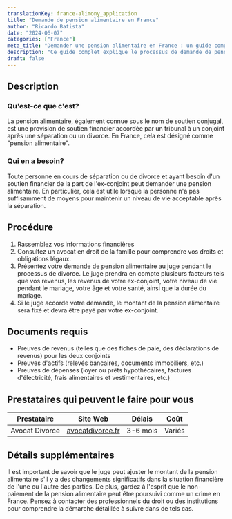 ```yaml
---
translationKey: france-alimony_application
title: "Demande de pension alimentaire en France"
author: "Ricardo Batista"
date: "2024-06-07"
categories: ["France"]
meta_title: "Demander une pension alimentaire en France : un guide complet"
description: "Ce guide complet explique le processus de demande de pension alimentaire en France"
draft: false
---
```


## Description

### Qu'est-ce que c'est?
La pension alimentaire, également connue sous le nom de soutien conjugal, est une provision de soutien financier accordée par un tribunal à un conjoint après une séparation ou un divorce. En France, cela est désigné comme "pension alimentaire".

### Qui en a besoin?
Toute personne en cours de séparation ou de divorce et ayant besoin d'un soutien financier de la part de l'ex-conjoint peut demander une pension alimentaire. En particulier, cela est utile lorsque la personne n'a pas suffisamment de moyens pour maintenir un niveau de vie acceptable après la séparation.

## Procédure

1. Rassemblez vos informations financières
2. Consultez un avocat en droit de la famille pour comprendre vos droits et obligations légaux.
3. Présentez votre demande de pension alimentaire au juge pendant le processus de divorce. Le juge prendra en compte plusieurs facteurs tels que vos revenus, les revenus de votre ex-conjoint, votre niveau de vie pendant le mariage, votre âge et votre santé, ainsi que la durée du mariage.
4. Si le juge accorde votre demande, le montant de la pension alimentaire sera fixé et devra être payé par votre ex-conjoint.

## Documents requis

- Preuves de revenus (telles que des fiches de paie, des déclarations de revenus) pour les deux conjoints
- Preuves d'actifs (relevés bancaires, documents immobiliers, etc.)
- Preuves de dépenses (loyer ou prêts hypothécaires, factures d'électricité, frais alimentaires et vestimentaires, etc.)

## Prestataires qui peuvent le faire pour vous

| Prestataire     |     Site Web     |     Délais    |       Coût      |
| --------------- | --------------- |  :-------------: | :-------------: |
| Avocat Divorce  |  [avocatdivorce.fr](https://www.avocatdivorce.fr/)     |      3-6 mois      |    Variés        |

## Détails supplémentaires
Il est important de savoir que le juge peut ajuster le montant de la pension alimentaire s'il y a des changements significatifs dans la situation financière de l'une ou l'autre des parties. De plus, gardez à l'esprit que le non-paiement de la pension alimentaire peut être poursuivi comme un crime en France. Pensez à contacter des professionnels du droit ou des institutions pour comprendre la démarche détaillée à suivre dans de tels cas.